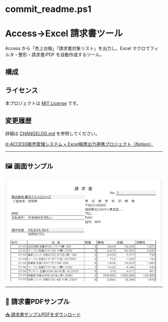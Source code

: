 # commit_readme.ps1

# Access→Excel 請求書ツール

Access から「売上台帳」「請求書対象リスト」を出力し、Excel マクロでフィルタ・整形・請求書/PDF を自動作成するツール。

## 構成

## ライセンス
本プロジェクトは [MIT License](./LICENSE) です。

## 変更履歴
詳細は [CHANGELOG.md](./CHANGELOG.md) を参照してください。

[🌐 ACCESS販売管理システム × Excel帳票出力連携プロジェクト（Notion）](https://wide-motion-2bc.notion.site/ACCESS-Excel-24ff5bb7aaa280f59b72d7081825b876?pvs=4)

---

## 🖼 画面サンプル
![請求書サンプル](docs/images/invoice_readme_sample.png)

---

## 📄 請求書PDFサンプル
[📥 請求書サンプルPDFをダウンロード](docs/invoice_sample_20250814.pdf)
